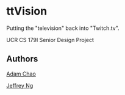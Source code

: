 ttVision
=====

Putting the "television" back into "Twitch.tv".

UCR CS 179I Senior Design Project

## Authors
[Adam Chao](https://www.github.com/thinkaliker)

[Jeffrey Ng](https://www.github.com/)
